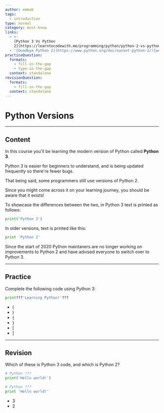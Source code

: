 ```yaml
---
author: emmab
tags:
  - introduction
type: normal
category: must-know
links:
  - >-
    [Python 3 Vs Python
    2](https://learntocodewith.me/programming/python/python-2-vs-python-3/){website}
  - '[Goodbye Python 2](https://www.python.org/doc/sunset-python-2/){website}'
practiceQuestion:
  formats:
    - fill-in-the-gap
    - type-in-the-gap
  context: standalone
revisionQuestion:
  formats:
    - fill-in-the-gap
  context: standalone
---
```


# Python Versions


---

## Content

In this course you'll be learning the modern version of Python called **Python 3**.

Python 3 is easier for beginners to understand, and is being updated frequently so there're fewer bugs. 

That being said, some programmers still use versions of Python 2.

Since you might come across it on your learning journey, you should be aware that it exists!

To showcase the differences between the two, in Python 3 text is printed as follows:

```python
print('Python 3')
```

In older versions, text is printed like this:

```python
print 'Python 2'
```

Since the start of 2020 Python maintaners are no longer working on improvements to Python 2 and have advised everyone to switch over to Python 3.

---

## Practice

Complete the following code using Python 3:

```py
print???'Learning Python!'???
```

- (
- )
- {
- }
- [
- ]


---

## Revision

Which of these is Python 3 code, and which is Python 2?

```python
# Python ???
print('Hello world!')

# Python ???
print 'Hello world!' 
```

- 3
- 2 
